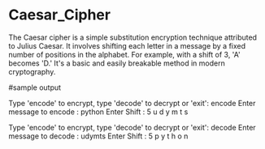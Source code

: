 # Caesar_Cipher

The Caesar cipher is a simple substitution encryption technique attributed to Julius Caesar. It involves shifting each letter in a message by a fixed number of positions in the alphabet. For example, with a shift of 3, 'A' becomes 'D.' It's a basic and easily breakable method in modern cryptography.

#sample output 

Type 'encode' to encrypt, type 'decode' to decrypt or 'exit': encode
Enter message to encode  : python
Enter Shift : 5
u d y m t s

Type 'encode' to encrypt, type 'decode' to decrypt or 'exit': decode
Enter message to decode  : udymts
Enter Shift  : 5
p y t h o n
